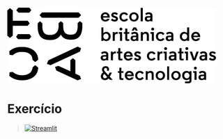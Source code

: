 [![](https://raw.githubusercontent.com/RodzMoraes/curso-ebac/main/Media/ebac_logo_black.png)](https://github.com/RodzMoraes/curso-ebac)

# Exercício

> [![Streamlit](https://img.shields.io/badge/Streamlit-FF4B4B?logo=Streamlit&logoColor=white)](https://ebac-mod15-robertohatiro.streamlit.app/)
